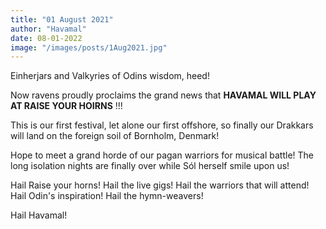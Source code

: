 ```yaml
---
title: "01 August 2021"
author: "Havamal"
date: 08-01-2022
image: "/images/posts/1Aug2021.jpg"
---
```


Einherjars and Valkyries of Odins wisdom, heed!

Now ravens proudly proclaims the grand news that **HAVAMAL WILL PLAY AT
RAISE YOUR HOIRNS** !!!

This is our first festival, let alone our first offshore, so finally our Drakkars will land on the foreign soil of Bornholm, Denmark!

Hope to meet a grand horde of our pagan warriors for musical battle! The long isolation nights are finally over while Sól herself smile upon us!

Hail Raise your horns! Hail the live gigs! Hail the warriors that will attend! Hail Odin's inspiration! Hail the hymn-weavers!

Hail Havamal!